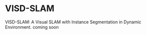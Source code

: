# VISD-SLAM
VISD-SLAM: A Visual SLAM with Instance Segmentation in Dynamic Environment. coming soon
